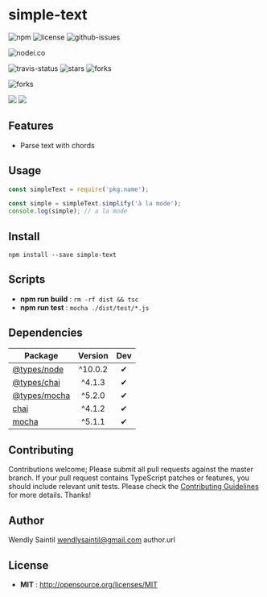# simple-text

![npm](https://img.shields.io/npm/v/simple-text.svg) ![license](https://img.shields.io/npm/l/simple-text.svg) ![github-issues](https://img.shields.io/github/issues/wspecs/simple-text.svg)



![nodei.co](https://nodei.co/npm/simple-text.png?downloads=true&downloadRank=true&stars=true)

![travis-status](https://img.shields.io/travis/wspecs/simple-text.svg)
![stars](https://img.shields.io/github/stars/wspecs/simple-text.svg)
![forks](https://img.shields.io/github/forks/wspecs/simple-text.svg)

![forks](https://img.shields.io/github/forks/wspecs/simple-text.svg)

![](https://david-dm.org/wspecs/simple-text/status.svg)
![](https://david-dm.org/wspecs/simple-text/dev-status.svg)

## Features

- Parse text with chords

## Usage

```js
const simpleText = require('pkg.name');

const simple = simpleText.simplify('à la mode');
console.log(simple); // a la mode
```

## Install

`npm install --save simple-text`


## Scripts

 - **npm run build** : `rm -rf dist && tsc`
 - **npm run test** : `mocha ./dist/test/*.js`

## Dependencies

Package | Version | Dev
--- |:---:|:---:
[@types/node](https://www.npmjs.com/package/@types/node) | ^10.0.2 | ✔
[@types/chai](https://www.npmjs.com/package/@types/chai) | ^4.1.3 | ✔
[@types/mocha](https://www.npmjs.com/package/@types/mocha) | ^5.2.0 | ✔
[chai](https://www.npmjs.com/package/chai) | ^4.1.2 | ✔
[mocha](https://www.npmjs.com/package/mocha) | ^5.1.1 | ✔


## Contributing

Contributions welcome; Please submit all pull requests against the master branch. If your pull request contains TypeScript patches or features, you should include relevant unit tests. Please check the [Contributing Guidelines](contributng.md) for more details. Thanks!

## Author

Wendly Saintil <wendlysaintil@gmail.com> author.url

## License

 - **MIT** : http://opensource.org/licenses/MIT